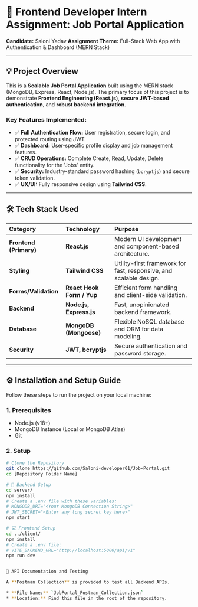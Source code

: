 # 🚀 Frontend Developer Intern Assignment: Job Portal Application

**Candidate:** Saloni Yadav
**Assignment Theme:** Full-Stack Web App with Authentication & Dashboard (MERN Stack)

---

## 💡 Project Overview

This is a **Scalable Job Portal Application** built using the MERN stack (MongoDB, Express, React, Node.js). The primary focus of this project is to demonstrate **Frontend Engineering (React.js)**, **secure JWT-based authentication**, and **robust backend integration**.

### Key Features Implemented:

* ✅ **Full Authentication Flow:** User registration, secure login, and protected routing using JWT.
* ✅ **Dashboard:** User-specific profile display and job management features.
* ✅ **CRUD Operations:** Complete Create, Read, Update, Delete functionality for the 'Jobs' entity.
* ✅ **Security:** Industry-standard password hashing (`bcryptjs`) and secure token validation.
* ✅ **UX/UI:** Fully responsive design using **Tailwind CSS**.

---

## 🛠️ Tech Stack Used

| Category | Technology | Purpose |
| :--- | :--- | :--- |
| **Frontend (Primary)** | **React.js** | Modern UI development and component-based architecture. |
| **Styling** | **Tailwind CSS** | Utility-first framework for fast, responsive, and scalable design. |
| **Forms/Validation**| **React Hook Form / Yup**| Efficient form handling and client-side validation. |
| **Backend** | **Node.js, Express.js** | Fast, unopinionated backend framework. |
| **Database** | **MongoDB (Mongoose)** | Flexible NoSQL database and ORM for data modeling. |
| **Security** | **JWT, bcryptjs** | Secure authentication and password storage. |

---

## ⚙️ Installation and Setup Guide

Follow these steps to run the project on your local machine:

### 1. Prerequisites

* Node.js (v18+)
* MongoDB Instance (Local or MongoDB Atlas)
* Git

### 2. Setup

```bash
# Clone the Repository
git clone https://github.com/Saloni-developer01/Job-Portal.git
cd [Repository Folder Name]

# 📁 Backend Setup
cd server/
npm install
# Create a .env file with these variables:
# MONGODB_URI="<Your MongoDB Connection String>"
# JWT_SECRET="<Enter any long secret key here>"
npm start

# 💻 Frontend Setup
cd ../client/
npm install
# Create a .env file:
# VITE_BACKEND_URL="http://localhost:5000/api/v1"
npm run dev


🔐 API Documentation and Testing

A **Postman Collection** is provided to test all Backend APIs.

* **File Name:** `JobPortal_Postman_Collection.json`
* **Location:** Find this file in the root of the repository. 